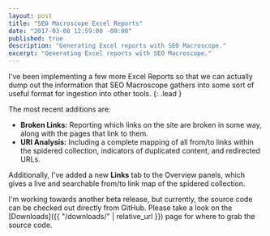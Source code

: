 ```yaml
---
layout: post
title: "SEO Macroscope Excel Reports"
date: "2017-03-08 12:59:00 -09:00"
published: true
description: "Generating Excel reports with SEO Macroscope."
excerpt: "Generating Excel reports with SEO Macroscope."
---
```


I've been implementing a few more Excel Reports so that we can actually dump out the information that SEO Macroscope gathers into some sort of useful format for ingestion into other tools.
{: .lead }

The most recent additions are:

* **Broken Links:** Reporting which links on the site are broken in some way, along with the pages that link to them.
* **URI Analysis:** Including a complete mapping of all from/to links within the spidered collection, indicators of duplicated content, and redirected URLs.

Additionally, I've added a new **Links** tab to the Overview panels, which gives a live and searchable from/to link map of the spidered collection.

I'm working towards another beta release, but currently, the source code can be checked out directly from GitHub. Please take a look on the [Downloads]({{ "/downloads/" | relative_url }}) page for where to grab the source code.
